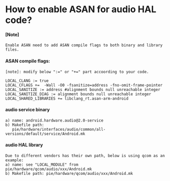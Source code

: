 # How to enable ASAN for audio HAL code?

#### [Note]  
    Enable ASAN need to add ASAN compile flags to both binary and library files.

#### ASAN compile flags:
    [note]: modify below ":=" or "+=" part accoording to your code.
    
    LOCAL_CLANG := true
    LOCAL_CFLAGS +=  -Wall -O0 -fsanitize=address -fno-omit-frame-pointer
    LOCAL_SANITIZE := address #alignment bounds null unreachable integer
    LOCAL_SANITIZE_DIAG := alignment bounds null unreachable integer
    LOCAL_SHARED_LIBRARIES += libclang_rt.asan-arm-android

#### audio service binary  
    a) name: android.hardware.audio@2.0-service
    b) Makefile path: 
       pie/hardware/interfaces/audio/common/all-versions/default/service/Android.mk

#### audio HAL library
    Due to different vendors has their own path, below is using qcom as an example:
    a) name: see "LOCAL_MODULE" from pie/hardware/qcom/audio/xxx/Android.mk
    b) Makefile path: pie/hardware/qcom/audio/xxx/Android.mk
